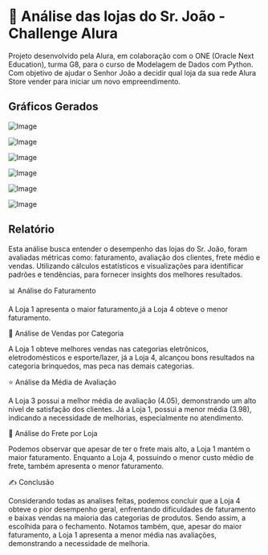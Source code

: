 
# 🏬 Análise das lojas do Sr. João - Challenge Alura

Projeto desenvolvido pela Alura, em colaboração com o ONE (Oracle Next Education), turma G8, para o curso de Modelagem de Dados com Python. Com objetivo de ajudar o Senhor João a decidir qual loja da sua rede Alura Store vender para iniciar um novo empreendimento.

## Gráficos Gerados
![Image](https://github.com/user-attachments/assets/b178ebf9-bdf9-4236-955d-04f308f5736b)

![Image](https://github.com/user-attachments/assets/ef36a4ae-4416-45b3-95e9-aad9c6d61d94)

![Image](https://github.com/user-attachments/assets/2aba1af9-8c8a-4f20-adc6-6d9a104468d1)

![Image](https://github.com/user-attachments/assets/6132ef65-310d-495b-a986-dc303d55f110)

![Image](https://github.com/user-attachments/assets/c1eb613f-6846-4bb9-adb3-94cf3d2d703b)

![Image](https://github.com/user-attachments/assets/556dc1ff-4c08-471f-98e7-aecc6c3e56aa)

## Relatório

Esta análise busca entender o desempenho das lojas do Sr. João, foram avaliadas métricas como: faturamento, avaliação dos clientes, frete médio e vendas. Utilizando cálculos estatísticos e visualizações para identificar padrões e tendências, para fornecer insights dos melhores resultados.

📊 Análise do Faturamento

A Loja 1 apresenta o maior faturamento,já a Loja 4 obteve o menor faturamento.

🧾 Análise de Vendas por Categoria

A Loja 1 obteve melhores vendas nas categorias eletrônicos, eletrodomésticos e esporte/lazer, já a Loja 4, alcançou bons resultados na categoria brinquedos, mas peca nas demais categorias.

⭐ Análise da Média de Avaliação

A Loja 3 possui a melhor média de avaliação (4.05), demonstrando um alto nível de satisfação dos clientes. Já a Loja 1, possui a menor média (3.98), indicando a necessidade de melhorias, especialmente no atendimento.

🚚 Análise do Frete por Loja

Podemos observar que apesar de ter o frete mais alto, a Loja 1 mantém o maior faturamento. Enquanto a Loja 4, possuindo o menor custo médio de frete, também apresenta o menor faturamento.

✍️ Conclusão

Considerando todas as analises feitas, podemos concluir que a Loja 4 obteve o pior desempenho geral, enfrentando dificuldades de faturamento e baixas vendas na maioria das categorias de produtos. Sendo assim, a escolhida para o fechamento. Notamos também, que, apesar do maior faturamento, a Loja 1 apresenta a menor média nas avaliações, demonstrando a necessidade de melhoria.
